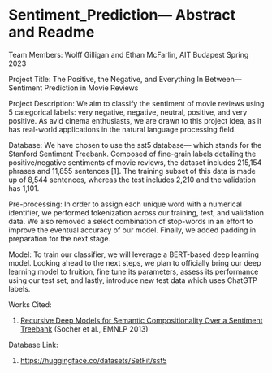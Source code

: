 # Sentiment_Prediction— Abstract and Readme

Team Members: Wolff Gilligan and Ethan McFarlin, AIT Budapest Spring 2023

Project Title: The Positive, the Negative, and Everything In Between— Sentiment Prediction in Movie Reviews

Project Description: We aim to classify the sentiment of movie reviews using 5 categorical labels: very negative, negative, neutral, positive, and very positive. As avid cinema enthusiasts, we are drawn to this project idea, as it has real-world applications in the natural language processing field.  

Database: We have chosen to use the sst5 database— which stands for the Stanford Sentiment Treebank. Composed of fine-grain labels detailing the positive/negative sentiments of movie reviews, the dataset includes 215,154 phrases and 11,855 sentences [1]. The training subset of this data is made up of 8,544 sentences, whereas the test includes 2,210 and the validation has 1,101.

Pre-processing: In order to assign each unique word with a numerical identifier, we performed tokenization across our training, test, and validation data. We also removed a select combination of stop-words in an effort to improve the eventual accuracy of our model. Finally, we added padding in preparation for the next stage. 

Model: To train our classifier, we will leverage a BERT-based deep learning model. Looking ahead to the next steps, we plan to officially bring our deep learning model to fruition, fine tune its parameters, assess its performance using our test set, and lastly, introduce new test data which uses ChatGTP labels.

Works Cited:

1. [Recursive Deep Models for Semantic Compositionality Over a Sentiment Treebank](https://aclanthology.org/D13-1170) (Socher et al., EMNLP 2013)

Database Link:

1. https://huggingface.co/datasets/SetFit/sst5
